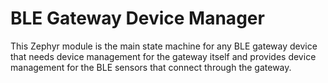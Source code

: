 # BLE Gateway Device Manager

This Zephyr module is the main state machine for any BLE gateway device that needs device management for the gateway itself and provides device management for the BLE sensors that connect through the gateway.